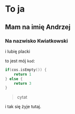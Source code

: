 # To ja

## Mam na imię Andrzej

### Na nazwisko Kwiatkowski

i lubię placki 

to jest mój `kod`: 

```kotlin 
if(cos.isEmpty()) {
    return 1
} else {
    return 3
}
``` 

> cytat


i tak się żyje tutaj.